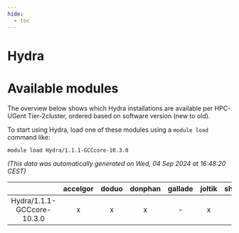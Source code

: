 ```yaml
---
hide:
  - toc
---
```


Hydra
=====

# Available modules


The overview below shows which Hydra installations are available per HPC-UGent Tier-2cluster, ordered based on software version (new to old).

To start using Hydra, load one of these modules using a `module load` command like:

```shell
module load Hydra/1.1.1-GCCcore-10.3.0
```

*(This data was automatically generated on Wed, 04 Sep 2024 at 16:48:20 CEST)*  

| |accelgor|doduo|donphan|gallade|joltik|shinx|skitty|
| :---: | :---: | :---: | :---: | :---: | :---: | :---: | :---: |
|Hydra/1.1.1-GCCcore-10.3.0|x|x|x|-|x|-|x|
